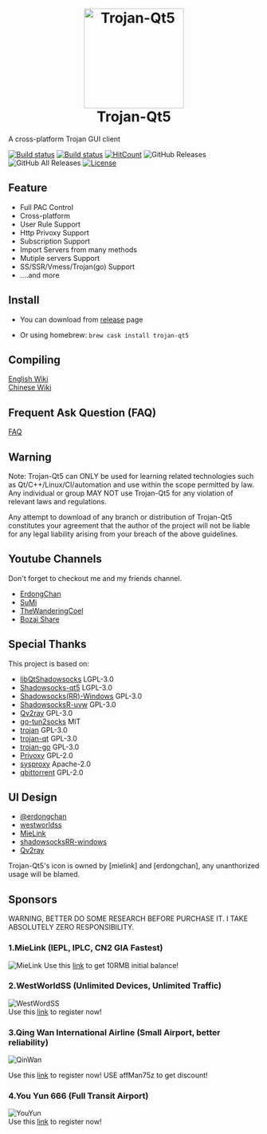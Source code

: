 <h1 align="center">
  <img src="https://github.com/Trojan-Qt5/Trojan-Qt5/blob/master/resources/icons/trojan-qt5_new.png?raw=true" alt="Trojan-Qt5" width="200">
  <br>
  Trojan-Qt5
  <br>
</h1>

A cross-platform Trojan GUI client

[![Build status](https://travis-ci.com/Trojan-Qt5/Trojan-Qt5.svg?branch=master)](https://travis-ci.com/Trojan-Qt5/Trojan-Qt5)
[![Build status](https://ci.appveyor.com/api/projects/status/mbrhwcmufm0q9lba/branch/master?svg=true)](https://ci.appveyor.com/project/CoelWu/trojan-qt5)
[![HitCount](http://hits.dwyl.io/Trojan-Qt5/Trojan-Qt5.svg)](http://hits.dwyl.io/Trojan-Qt5/Trojan-Qt5)
![GitHub Releases](https://img.shields.io/github/downloads/Trojan-Qt5/Trojan-Qt5/latest/total?style=flat-square&logo=github)
![GitHub All Releases](https://img.shields.io/github/downloads/Trojan-Qt5/Trojan-Qt5/total?label=downloads-total&logo=github&style=flat-square)
[![License](https://img.shields.io/badge/license-GPL%20V3-blue.svg?longCache=true)](https://www.gnu.org/licenses/gpl-3.0.en.html)

## Feature
- Full PAC Control
- Cross-platform
- User Rule Support
- Http Privoxy Support
- Subscription Support
- Import Servers from many methods
- Mutiple servers Support
- SS/SSR/Vmess/Trojan(go) Support
- ....and more

## Install

- You can download from [release](https://github.com/Trojan-Qt5/Trojan-Qt5/releases) page

- Or using homebrew: ``brew cask install trojan-qt5``

## Compiling

[English Wiki](https://github.com/Trojan-Qt5/Trojan-Qt5/wiki/Compile)  
[Chinese Wiki](https://github.com/Trojan-Qt5/Trojan-Qt5/wiki/Compile_CN)

## Frequent Ask Question (FAQ)

[FAQ](https://github.com/Trojan-Qt5/Trojan-Qt5/wiki/FAQ)

## Warning
Note: Trojan-Qt5 can ONLY be used for learning related technologies such as Qt/C++/Linux/CI/automation and use within the scope permitted by law. Any individual or group MAY NOT use Trojan-Qt5 for any violation of relevant laws and regulations.

Any attempt to download of any branch or distribution of Trojan-Qt5 constitutes your agreement that the author of the project will not be liable for any legal liability arising from your breach of the above guidelines.

## Youtube Channels
Don't forget to checkout me and my friends channel.  
- [ErdongChan](https://bit.ly/3bshXk6)  
- [SuMi](https://bit.ly/2UlLN2M)  
- [TheWanderingCoel](https://bit.ly/2UhPMhQ)  
- [Bozai Share](https://bit.ly/3eGMtbx)

## Special Thanks

This project is based on:

- [libQtShadowsocks](https://github.com/shadowsocks/libQtShadowsocks) LGPL-3.0
- [Shadowsocks-qt5](https://github.com/shadowsocks/shadowsocks-qt5) LGPL-3.0
- [Shadowsocks(RR)-Windows](https://github.com/shadowsocksrr/shadowsocksr-csharp) GPL-3.0
- [ShadowsocksR-uvw](https://github.com/qv2ray/shadowsocksr-uvw) GPL-3.0
- [Qv2ray](https://github.com/qv2ray/qv2ray) GPL-3.0
- [go-tun2socks](https://github.com/eycorsican/go-tun2socks) MIT
- [trojan](https://github.com/trojan-gfw/trojan) GPL-3.0
- [trojan-qt](https://github.com/trojan-gfw/trojan-qt) GPL-3.0
- [trojan-go](https://github.com/p4gefau1t/trojan-go/) GPL-3.0
- [Privoxy](https://www.privoxy.org) GPL-2.0
- [sysproxy](https://github.com/Noisyfox/sysproxy/) Apache-2.0
- [qbittorrent](https://github.com/qbittorrent/qBittorrent) GPL-2.0

## UI Design
- [@erdongchan]()
- [westworldss](https://westworldss.com/)
- [MieLink](https://www.mielink.cc)
- [shadowsocksRR-windows](https://github.com/shadowsocksrr/shadowsocksr-csharp)
- [Qv2ray](https://github.com/qv2ray/qv2ray)

Trojan-Qt5's icon is owned by [mielink] and [erdongchan], any unanthorized usage will be blamed.

## Sponsors

WARNING, BETTER DO SOME RESEARCH BEFORE PURCHASE IT. I TAKE ABSOLUTELY ZERO RESPONSIBILITY.

### 1.MieLink (IEPL, IPLC, CN2 GIA Fastest)
![MieLink](https://i.imgur.com/XmvuOOi.png)
Use this [link](http://rakuten-co-jp.club/register?aff=COELWU) to get 10RMB initial balance!

### 2.WestWorldSS (Unlimited Devices, Unlimited Traffic)
![WestWordSS](https://i.imgur.com/IyzIFrFg.png)  
Use this [link](https://xbsj5673.xyz) to register now!

### 3.Qing Wan International Airline (Small Airport, better reliability)
![QinWan](https://i.imgur.com/o839GuN.png) 

Use this [link](https://www.qwyun.vip/auth/register?code=COELWU) to register now! USE affMan75z to get discount!

### 4.You Yun 666 (Full Transit Airport)
![YouYun](https://i.imgur.com/U4ue42O.jpg)  
Use this [link](https://youyun666.com/auth/register?code=FDqS) to register now!